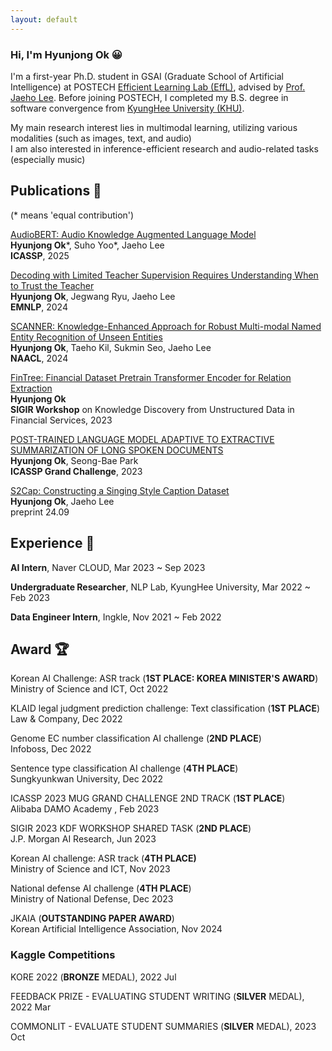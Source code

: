 ```yaml
---
layout: default
---
```


### Hi, I'm Hyunjong Ok 😀
I'm a first-year Ph.D. student in GSAI (Graduate School of Artificial Intelligence) at POSTECH [Efficient Learning Lab (EffL)](http://effl.postech.ac.kr), advised by [Prof. Jaeho Lee](https://jaeho-lee.github.io). Before joining POSTECH, I completed my B.S. degree in software convergence from [KyungHee University (KHU)](https://www.khu.ac.kr/).

My main research interest lies in multimodal learning, utilizing various modalities (such as images, text, and audio)  
I am also interested in inference-efficient research and audio-related tasks (especially music)


<!--Text can be **bold**, _italic_, or ~~strikethrough~~. -->

## Publications 📜

(\* means 'equal contribution')  
  
[AudioBERT: Audio Knowledge Augmented Language Model](https://arxiv.org/abs/2409.08199)  
**Hyunjong Ok**\*, Suho Yoo\*, Jaeho Lee   
**ICASSP**, 2025  

[Decoding with Limited Teacher Supervision Requires Understanding When to Trust the Teacher](https://arxiv.org/abs/2406.18002)   
**Hyunjong Ok**, Jegwang Ryu, Jaeho Lee  
**EMNLP**, 2024  

[SCANNER: Knowledge-Enhanced Approach for Robust Multi-modal Named Entity Recognition of Unseen Entities](https://arxiv.org/abs/2404.01914)  
**Hyunjong Ok**, Taeho Kil, Sukmin Seo, Jaeho Lee  
**NAACL**, 2024   

[FinTree: Financial Dataset Pretrain Transformer Encoder for Relation Extraction](https://arxiv.org/abs/2307.13900)   
**Hyunjong Ok**  
**SIGIR Workshop** on Knowledge Discovery from Unstructured Data in Financial Services, 2023   

[POST-TRAINED LANGUAGE MODEL ADAPTIVE TO EXTRACTIVE SUMMARIZATION OF LONG SPOKEN DOCUMENTS](https://ieeexplore.ieee.org/document/10094938)  
**Hyunjong Ok**, Seong-Bae Park  
**ICASSP Grand Challenge**, 2023  

[S2Cap: Constructing a Singing Style Caption Dataset](https://arxiv.org/abs/2409.09866)  
**Hyunjong Ok**, Jaeho Lee   
preprint 24.09


## Experience 🏢
**AI Intern**, Naver CLOUD, Mar 2023 ~ Sep 2023  

**Undergraduate Researcher**, NLP Lab, KyungHee University, Mar 2022 ~ Feb 2023

**Data Engineer Intern**, Ingkle, Nov 2021 ~ Feb 2022  


## Award 🏆
Korean AI Challenge: ASR track (**1ST PLACE: KOREA MINISTER'S AWARD**)   
Ministry of Science and ICT, Oct 2022  

KLAID legal judgment prediction challenge: Text classification (**1ST PLACE**)  
Law & Company, Dec 2022   

Genome EC number classification AI challenge  (**2ND PLACE**)  
Infoboss, Dec 2022   

Sentence type classification AI challenge  (**4TH PLACE**)  
Sungkyunkwan University, Dec 2022     

ICASSP 2023 MUG GRAND CHALLENGE 2ND TRACK (**1ST PLACE**)  
Alibaba DAMO Academy , Feb 2023   

SIGIR 2023 KDF WORKSHOP SHARED TASK (**2ND PLACE**)  
J.P. Morgan AI Research, Jun 2023  

Korean AI challenge: ASR track (**4TH PLACE)**  
Ministry of Science and ICT, Nov 2023

National defense AI challenge  (**4TH PLACE**)  
Ministry of National Defense, Dec 2023  

JKAIA (**OUTSTANDING PAPER AWARD**)  
Korean Artificial Intelligence Association, Nov 2024

### Kaggle Competitions  
KORE 2022 (**BRONZE** MEDAL), 2022 Jul   

FEEDBACK PRIZE - EVALUATING STUDENT WRITING (**SILVER** MEDAL), 2022 Mar  

COMMONLIT - EVALUATE STUDENT SUMMARIES (**SILVER** MEDAL), 2023 Oct  
